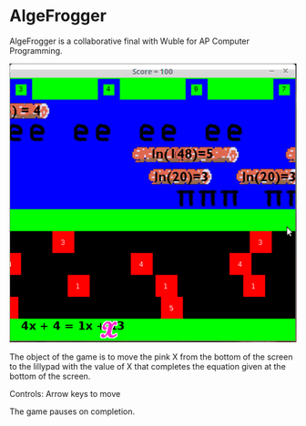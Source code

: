 # AlgeFrogger

AlgeFrogger is a collaborative final with Wuble for AP Computer Programming.

![Raw ingame footage](screenshots/playthrough.gif?raw=true "2016/05/26")

The object of the game is to move the pink X from the bottom of the screen to the lillypad with the value of X that completes the equation given at the bottom of the screen.

Controls:
Arrow keys to move

The game pauses on completion.
